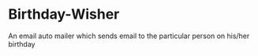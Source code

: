 # Birthday-Wisher
An email auto mailer which sends email to the particular person on his/her birthday
